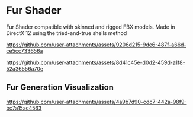 # Fur Shader

Fur Shader compatible with skinned and rigged FBX models. Made in DirectX 12 using the tried-and-true shells method

https://github.com/user-attachments/assets/9206d215-9de6-487f-a66d-ce5cc733656a

https://github.com/user-attachments/assets/8d41c45e-d0d2-459d-a1f8-52a36556a70e

## Fur Generation Visualization

https://github.com/user-attachments/assets/4a9b7d90-cdc7-442a-98f9-bc7a15ac4563



